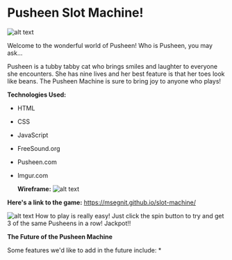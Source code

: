 # **Pusheen Slot Machine!** # 
![alt text](https://i.imgur.com/09mh58S.png)

Welcome to the wonderful world of Pusheen! Who is Pusheen, you may ask...

Pusheen is a tubby tabby cat who brings smiles and laughter to everyone she encounters. She has nine lives and her best feature is that her toes look like beans. The Pusheen Machine is sure to bring joy to anyone who plays! 


**Technologies Used:**
* HTML
* CSS
* JavaScript
* FreeSound.org
* Pusheen.com
* Imgur.com
  
  
  
  **Wireframe:**
![alt text](https://i.imgur.com/wbUOoY0.png)

**Here's a link to the game:** https://msegnit.github.io/slot-machine/

![alt text](https://i.imgur.com/pSdoqgy.png)
How to play is really easy! Just click the spin button to try and get 3 of the same Pusheens in a row! Jackpot!!

**The Future of the Pusheen Machine**

Some features we'd like to add in the future include:
*






